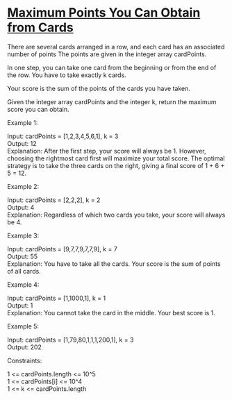 # [Maximum Points You Can Obtain from Cards](https://leetcode.com/problems/maximum-points-you-can-obtain-from-cards/)

There are several cards arranged in a row, and each card has an associated number of points The points are given in the integer array cardPoints.  

In one step, you can take one card from the beginning or from the end of the row. You have to take exactly k cards.  

Your score is the sum of the points of the cards you have taken.  

Given the integer array cardPoints and the integer k, return the maximum score you can obtain.  

Example 1:  

Input: cardPoints = [1,2,3,4,5,6,1], k = 3  
Output: 12  
Explanation: After the first step, your score will always be 1. However, choosing the rightmost card first will maximize your total score. The optimal strategy is to take the three cards on the right, giving a final score of 1 + 6 + 5 = 12.  

Example 2:  

Input: cardPoints = [2,2,2], k = 2  
Output: 4  
Explanation: Regardless of which two cards you take, your score will always be 4.  

Example 3:  

Input: cardPoints = [9,7,7,9,7,7,9], k = 7  
Output: 55  
Explanation: You have to take all the cards. Your score is the sum of points of all cards.  

Example 4:  

Input: cardPoints = [1,1000,1], k = 1  
Output: 1  
Explanation: You cannot take the card in the middle. Your best score is 1.   

Example 5:  

Input: cardPoints = [1,79,80,1,1,1,200,1], k = 3  
Output: 202  

Constraints:  

1 <= cardPoints.length <= 10^5  
1 <= cardPoints[i] <= 10^4  
1 <= k <= cardPoints.length  